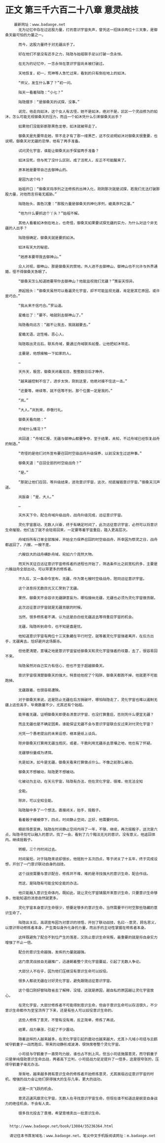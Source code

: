 # 正文 第三千六百二十八章 意灵战技
        最新网址：www.badaoge.net
          无为记忆中存在过这股力量，打的意识宇宙失声，曾凭这一招抹杀两位十三天象，是御桑天最可怕的力量之一。
      
          而今，这股力量终于对无疆出手了。
      
          好在他们不是没有还手之力，陆隐与始祖联手足以打破一念永恒。
      
          在无为的记忆中，一念永恒在意识宇宙尚未被打破过。
      
          天地恢复，初一，荒神等人急忙过来，看到的只有倒在地上的如沐。
      
          “师父，发生什么事了？”初一问。
      
          陆天一看着陆隐：“小七？”
      
          陆隐摆手：“是御桑天的试探，没事。”
      
          说完，他走向如沐，这个女人有古怪，她不是如沐，绝对不是，区区一个灵战修为的如沐，怎么可能无视御桑天的压力，而且一个如沐凭什么引来御桑天出手？
      
          如果他们没能斩断那黑色龙卷，如沐就被带走了。
      
          御桑天是先要带走她，带不走才有了那一缕黑芒，这不仅说明如沐对御桑天很重要，也说明，御桑天对无疆的忌惮，他有了两手准备。
      
          试问灵化宇宙，谁能让御桑天出手保留两手准备？
      
          如沐没死，但与死了没什么区别，成了活死人，反正不可能醒来了。
      
          原本她是要带自己去御神山的。
      
          是因为这个吗？
      
          始祖开口：“御桑天将序列之法修炼的出神入化，刚刚那次就是试探，若我们无法打破那股力量，对他而言将毫无威胁。”
      
          陆隐抬头，面色沉重：“那股力量是御桑天的神化序列，媲美序列之基。”
      
          “他为什么要抓这个丫头？”始祖不解。
      
          其他人看着如沐倒在地上，也奇怪，御桑天如果要试探无疆的实力，为什么对这个非无疆的人出手？
      
          陆隐很确定，御桑天就是要抓如沐。
      
          如沐有天大的秘密。
      
          “她原本要带我去御神山。”
      
          众人对视，御神山，那是御桑天的禁地，外人进不去御神山，御神山也不允许与外界通婚，怪不得御桑天急眼了。
      
          “御桑天怎么知道她要带你去御神山？他能监视我们无疆？”策妄天惊异。
      
          原起摇头：“御桑天虽然可以看遍灵化宇宙，却不可能监视无疆，肯定是其它原因，或许是巧合。”
      
          “我从来不信巧合。”罗汕道。
      
          星蟾怂了：“要不，咱就别去御神山了。”
      
          陆隐看向远方：“越不让我去，我就越要去。”
      
          星蟾无语，这性格，恶心人。
      
          陆隐取出灵云石，联系舟域，要通过舟域联系如蚕，让他把如沐带走。
      
          主要是，他想接触一下如家的人。
      
          …
      
          天外天，极宫，御桑天闭着双目，整整数日后才睁开。
      
          “越来越控制不住了，进步太快，刚到这里，他绝对接不住这一击。”
      
          “还要等，继续等，就不信等不到，那个位置一定是我的。”
      
          “岚。”
      
          “大人。”岚到来，恭敬行礼。
      
          御桑天看向她：“
      
          舟域什么情况？”
      
          岚回道：“舟域汇报，无疆与御神山都要争夺，至于结果，未知，不过舟域已经恢复战舟的制造。”
      
          “奇怪的是他们对外宣布要召回时空级战舟升级保养，以前没发生过这种事。”
      
          御桑天道：“召回全部的时空级战舟？”
      
          “是。”
      
          “那就让他们召回，等升级结束，进攻意识宇宙，这次，彻底摧毁意识宇宙。”御桑天沉声道。
      
          岚振奋：“是，大人。”
      
          …
      
          天外天下令，配合舟域升级战舟，战舟升级完成，远征意识宇宙。
      
          灵化宇宙震动，无数人兴奋，终于有确定时间了，此次远征意识宇宙，必然可以将意识生命摧毁，他们去了就不会轻易回来，一定要等着宇宙重启，踏入更高层次。
      
          舟域将所有订单全部推掉，开始全力保养召回的时空级战舟，所幸因为祭灵之日，战舟都返回了，六艘，一艘不差。
      
          六艘巨大的战舟横卧舟域，宛如六个庞然大物。
      
          而天外天征召远征意识宇宙修炼者的进程也开始了，筛选条件比之前宽松的多，主要是六艘战舟全部出动，可以带更多的修炼者。
      
          不久后，又一条命令宣布，无疆，作为第七艘时空级战舟，陪同远征意识宇宙。
      
          这个消息将无数目光又汇聚到了无疆。
      
          果然，御桑天不会容许无疆肆意妄为，哪怕接纳无疆，无疆也必须为灵化宇宙做贡献。
      
          此次远征意识宇宙就是无疆贡献的时候。
      
          当然，很多修炼者不满，认为这是白白给无疆送去等待重启宇宙的机会。
      
          无疆，陆隐听到命令，也不知是喜是忧。
      
          他知道意识宇宙有两位十三天象藏在平行时空，就等着灵化宇宙强者离开，在后方出手，无疆离去，恰好避开这场厮杀。
      
          但他更清楚，意壤之地是意识宇宙留给御桑天和灵化宇宙强者的坟墓，去了，很容易回不来。
      
          陆隐虽然对自己实力有信心，但也不至于超越御桑天。
      
          意识宇宙很清楚御桑天的强大，特意给他挖了个陷阱，御桑天都跑不掉，他就更不可能跑掉。
      
          无疆跟着，也很容易遭殃。
      
          对于御桑天来说，这是防止无疆在后方搞破坏，哪怕陆隐走了，灵化宇宙也难以遏制无疆上这些高手，毕竟数量不少，尤其还有个始祖。
      
          能带着无疆，证明御桑天即便击溃意识宇宙，也没打算重启，否则凭什么便宜无疆？
      
          而且无疆也是不确定因素，谁能保证无疆不会与意识宇宙联合反过来对付灵化宇宙？
      
          光凭一个愚老提出的未来设想，根本是纸上谈兵。
      
          除非御桑天打算用无疆当炮灰，或者，干脆利用无疆杀去意壤之地，他也有了怀疑。
      
          无疆够份量成为诱饵。
      
          先是如沐，如今是无疆，御桑天看来打算做点什么，不像之前那么被动。
      
          御桑天不想被动，陆隐更不想被动。
      
          化被动为主动，在天元宇宙，陆隐有办法，但在灵化宇宙，很难，他无法全知
      
          全能。
      
          除非，可以全知全能。
      
          陆隐脑中多了一个想法，直接闭关，抬手，摇骰子。
      
          看着骰子缓缓停下，四点，时间静止空间，正好，他需要时间。
      
          眼前场景变换，陆隐在时间静止空间内待了一年，不够，继续，再次摇骰子，这次是六点，陆隐寻找可以融入的意识，找了一会，看到了几个黯淡无光的意识，没有意义，他返回体内，继续摇骰子。
      
          转眼，三个月时间过去。
      
          时间虽短，对于陆隐来说却很长，他摇到十五次四点，等于闭关了十五年，终于完成设想，开创了一门意识联动自身的战技。
      
          这个战技需要与意识配合，修炼并不难，难的是寻找强大的意识生命，配合作战。
      
          而这，是陆隐有可能全知全能的办法。
      
          他只能融入意识生命体内，既如此，就让灵化宇宙铺展开来意识生命，只要意识生命够多，他能知道的消息自然就更多。
      
          灵化宇宙本身意识生命很少，想要足够多的意识生命，当然需要平行时空那些隐藏的意识生命了。
      
          陆隐出关后，高调宣布因为对意识的领悟，开创了联动战技，名曰--意灵，顾名思义，以意识带动修炼者本身，产生类似身外化身的力量，而出手的主动性掌握在修炼者本身。
      
          这样既避免了配合不到位产生的落差，又防止意识生命背叛，最重要的就是将自身实力增强了不止一倍。
      
          配合的意识生命越强，发挥的力量就越强。
      
          这门意灵战技自无疆推广，迅速朝着整个灵化宇宙蔓延，引起了无数人争论。
      
          大部分人不在乎，因为他们压根没有意识生命可以奴役。
      
          很多人都说无疆在讨好灵化宇宙，避免跟随远征意识宇宙。
      
          这个借口刚好替陆隐省去了解释，没错，这就是原因，越自私的原因越让灵化宇宙放心。
      
          在灵化宇宙，大部分修炼者不可能得到意识生命，但由于意识生命可以存活很久，不少意识生命都作为至宝流传了下来，还是有些人可以奴役意识生命的。
      
          这些人修炼了意灵，不管有没有用，反正简单，修炼了再说。
      
          结果，战力暴涨，引起了不少震动。
      
          随着这样的人越来越多，在灵化宇宙引起的震动也越来越大，尤其卜凡域小司徒与云鹤域守鹤童子一战而胜后，带来的动静形成波涛，很快席卷整个灵化宇宙。
      
          小司徒与守鹤童子一直势均力敌，谁也占不到上风，但当小司徒施展意灵，而守鹤童子只是单纯借助意识生命出战，两者高下立判，小司徒战力足足提升了一倍多，这是很夸张的，压得守鹤童子毫无办法。
      
          渐渐地，越来越多拥有意识生命的修炼者开始修炼意灵，尤其面临远征意识宇宙的时机，增强的战力会让他们获得强大的生存几率，更大的战功。
      
          这是一次飞跃的机会。
      
          意灵迅速风靡灵化宇宙，无数人在寻找意识宇宙生命，但现在谁不知道这是蜕变自身战力的绝佳机会，不会有人卖。
      
          很多目光投去了意境，希望意境卖出一批意识生命。
      
      
      http://www.badaoge.net/book/13084/35236364.html
      
      请记住本书首发域名：www.badaoge.net。笔尖中文手机版阅读网址：m.badaoge.net